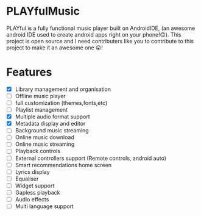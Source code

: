 # PLAYfulMusic
PLAYful is a fully functional music player built on AndroidIDE, (an awesome android IDE used to create android apps right on your phone!😊). This project is open source and I need contributers like you to contribute to this project to make it an awesome one 😜!

# Features
- [x] Library management and organisation
- [ ] Offline music player
- [ ] full customization (themes,fonts,etc)
- [ ] Playlist management
- [x] Multiple audio format support
- [x] Metadata display and editor
- [ ] Background music streaming
- [ ] Online music download
- [ ] Online music streaming
- [ ] Playback controls
- [ ] External controllers support (Remote controls, android auto)
- [ ] Smart recommendations home screen
- [ ] Lyrics display
- [ ] Equaliser
- [ ] Widget support
- [ ] Gapless playback
- [ ] Audio effects
- [ ] Multi language support
